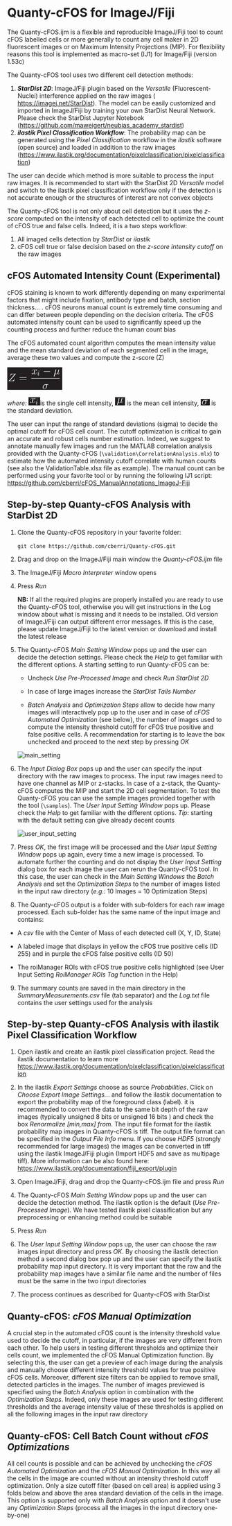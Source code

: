 # Quanty-cFOS for ImageJ/Fiji

The Quanty-cFOS.ijm is a flexible and reproducible ImageJ/Fiji tool to count cFOS labelled cells or more generally to count any cell maker in 2D fluorescent images or on Maximum Intensity Projections (MIP). For flexibility reasons this tool is implemented as macro-set (IJ1) for Image/Fiji (version 1.53c)

The Quanty-cFOS tool uses two different cell detection methods:

1.  ***StarDist 2D***: ImageJ/Fiji plugin based on the *Versatile* (Fluorescent-Nuclei) interference applied on the raw images ( https://imagej.net/StarDist). The model can be easily customized and imported in ImageJ/Fiji by training your own StarDist Neural Network. Please check the StarDist Jupyter Notebook (https://github.com/maweigert/neubias_academy_stardist)
2.  ***ilastik Pixel Classification Workflow***: The probability map can be generated using the *Pixel Classification* workflow in the *ilastik* software (open source) and loaded in addition to the raw images (https://www.ilastik.org/documentation/pixelclassification/pixelclassification)

The user can decide which method is more suitable to process the input raw images. It is recommended to start with the StarDist 2D *Versatile* model and switch to the ilastik pixel classification workflow only if the detection is not accurate enough or the structures of interest are not convex objects

The Quanty-cFOS tool is not only about cell detection but it uses the *z-score* computed on the intensity of each detected cell to optimize the count of cFOS true and false cells. Indeed, it is a two steps workflow: 

1. All imaged cells detection by *StarDist* or *ilastik*
2. cFOS cell true or false decision based on the *z-score intensity cutoff* on the raw images



## cFOS Automated Intensity Count (Experimental)

cFOS staining is known to work differently depending on many experimental factors that might include fixation, antibody type and batch, section thickness... . cFOS neurons manual count is extremely time consuming and can differ between people depending on the decision criteria. The cFOS automated intensity count can be used to significantly speed up the counting process and further reduce the human count bias

The cFOS automated count algorithm computes the mean intensity value and the mean standard deviation of each segmented cell in the image, average these two values and compute the z-score (Z)

![formula_1645614101](static/formula_1645614101.jpg)

*where:*	![xi_1645613569](static/xi_1645613569.jpg)is the single cell intensity,
			   ![mu_1645613934](static/mu_1645613934.jpg) is the mean cell intensity,
			   ![sigma_1645613989](static/sigma_1645613989.jpg) is the standard deviation.

The user can input the range of standard deviations (sigma) to decide the optimal cutoff for cFOS cell count. The cutoff optimization is critical to gain an accurate and robust cells number estimation. Indeed, we suggest to annotate manually few images and run the MATLAB correlation analysis provided with the Quanty-cFOS (`\validation\CorrelationAnalysis.mlx`) to estimate how the automated intensity cutoff correlate with human counts (see also the ValidationTable.xlsx file as example). The manual count can be performed using your favorite tool or by running the following IJ1 script: https://github.com/cberri/cFOS_ManualAnnotations_ImageJ-Fiji



## Step-by-step Quanty-cFOS Analysis with StarDist 2D

1. Clone the Quanty-cFOS repository in your favorite folder:

   `git clone https://github.com/cberri/Quanty-cFOS.git`

2. Drag and drop on the ImageJ/Fiji main window the *Quanty-cFOS.ijm* file

3. The ImageJ/Fiji *Macro Interpreter* window opens

4. Press *Run*

   **NB:** If all the required plugins are properly installed you are ready to use the Quanty-cFOS tool, otherwise you will get instructions in the Log window about what is missing and it needs to be installed. Old version of ImageJ/Fiji can output different error messages. If this is the case, please update ImageJ/Fiji to the latest version or download and install the latest release 

5. The Quanty-cFOS *Main Setting Window* pops up and the user can decide the detection settings. Please check the *Help* to get familiar with the different options. A starting setting to run Quanty-cFOS can be:

   - Uncheck *Use Pre-Processed Image* and check *Run StarDist 2D*

   - In case of large images increase the *StarDist Tails Number*

   - *Batch Analysis* and *Optimization Steps* allow to decide how many images will interactively pop up to the user and in case of *cFOS Automated Optimization* (see below), the number of images used to compute the intensity threshold cutoff for cFOS true positive and false positive cells. A recommendation for starting is to leave the box unchecked and proceed to the next step by pressing *OK*
   
   ![main_setting](static\main_setting-16458024788573.png)
   
6. The *Input Dialog Box* pops up and the user can specify the input directory with the raw images to process. The input raw images need to have one channel as MIP or z-stacks. In case of a z-stack, the Quanty-cFOS computes the MIP and start the 2D cell segmentation. To test the Quanty-cFOS you can use the sample images provided together with the tool (`\samples`). The *User Input Setting Window* pops up. Please check the *Help* to get familiar with the different options. *Tip*: starting with the default setting can give already decent counts

   ![user_input_setting](static\user_input_setting-16458023982982.png)

7. Press *OK*, the first image will be processed and the *User Input Setting Window* pops up again, every time a new image is processed. To automate further the counting and do not display the *User Input Setting* dialog box for each image the user can rerun the Quanty-cFOS tool. In this case, the user can check in the *Main Setting Windows* the *Batch Analysis* and set the *Optimization Steps* to the number of images listed in the input raw directory (*e.g.:* 10 Images = 10 Optimization Steps)

8. The Quanty-cFOS output is a folder with sub-folders for each raw image processed. Each sub-folder has the same name of the input image and contains:

- A *csv* file with the Center of Mass of each detected cell (X, Y, ID, State)

- A labeled image that displays in yellow the cFOS true positive cells (ID 255) and in purple the cFOS false positive cells (ID 50)

- The roiManager ROIs with cFOS true positive cells highlighted (see User Input Setting *RoiManager ROIs Tag* function in the Help)

9. The summary counts are saved in the main directory in the *SummaryMeasurements.cs*v file (tab separator) and the *Log.txt* file contains the user settings used for the analysis

   

## Step-by-step Quanty-cFOS Analysis with ilastik Pixel Classification Workflow

1. Open ilastik and create an ilastik pixel classification project. Read the ilastik documentation to learn more https://www.ilastik.org/documentation/pixelclassification/pixelclassification

2. In the ilastik *Export Settings* choose as source *Probabilities*. Click on *Choose Export Image Settings..*. and follow the ilastik documentation to export the probability map of the foreground class (label). it is recommended to convert the data to the same bit depth of the raw images (typically unsigned 8 bits or unsigned 16 bits ) and check the box *Renormalize [min,max] from*. The input file format for the ilastik probability map images in Quanty-cFOS is tiff. The output file format can be specified in the *Output File Info* menu. If you choose *HDF5* (strongly recommended for large images) the images can be converted in tiff using the ilastik ImageJ/Fiji plugin (Import HDF5 and save as multipage tiff). More information can be also found here: https://www.ilastik.org/documentation/fiji_export/plugin

3. Open ImageJ/Fiji, drag and drop the Quanty-cFOS.ijm file and press *Run*

4. The Quanty-cFOS *Main Setting Window* pops up and the user can decide the detection method. The ilastik option is the default (*Use Pre-Processed Image*). We have tested ilastik pixel classification but any preprocessing or enhancing method could be suitable

5. Press *Run*

6. The *User Input Setting Window* pops up, the user can choose the raw images input directory and press *OK*. By choosing the ilastik detection method a second dialog box pop up and the user can specify the ilastik probability map input directory. It is very important that the raw and the probability map images have a similar file name and the number of files must be the same in the two input directories

7. The process continues as described for Quanty-cFOS with StarDist

   

## Quanty-cFOS: *cFOS Manual Optimization*

A crucial step in the automated cFOS count is the intensity threshold value used to decide the cutoff, in particular, if the images are very different from each other. To help users in testing different thresholds and optimize their cells count, we implemented the cFOS Manual Optimization function. By selecting this, the user can get a preview of each image during the analysis and manually choose different intensity threshold values for true positive cFOS cells. Moreover, different size filters can be applied to remove small, detected particles in the images. The number of images previewed is specified using the *Batch Analysis* option in combination with the *Optimization Steps*. Indeed, only these images are used for testing different thresholds and the average intensity value of these thresholds is applied on all the following images in the input raw directory



## Quanty-cFOS: Cell Batch Count without *cFOS Optimizations*

All cell counts is possible and can be achieved by unchecking the *cFOS Automated Optimization* and the *cFOS Manual Optimization*. In this way all the cells in the image are counted without an intensity threshold cutoff optimization. Only a size cutoff filter (based on cell area) is applied using 3 folds below and above the area standard deviation of the cells in the image. This option is supported only with *Batch Analysis* option and it doesn't use any *Optimization Steps* (process all the images in the input directory one-by-one)
